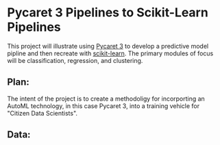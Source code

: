 # Pycaret 3 Pipelines to Scikit-Learn Pipelines  
This project will illustrate using [Pycaret 3](https://pycaret.org/) to develop a predictive model pipline and then recreate with [scikit-learn](https://scikit-learn.org/stable/index.html). The primary modules of focus will be classification, regression, and clustering.  

## Plan:
The intent of the project is to create a methodoligy for incorporting an AutoML technology, in this case Pycaret 3, into a training vehicle for "Citizen Data Scientists". 

## Data:  


